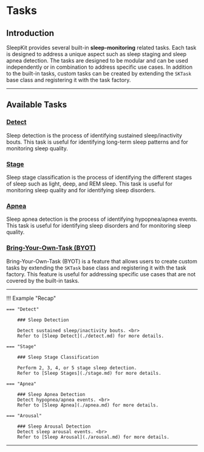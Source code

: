 # Tasks

## <span class="sk-h2-span">Introduction</span>

SleepKit provides several built-in __sleep-monitoring__ related tasks. Each task is designed to address a unique aspect such as sleep staging and sleep apnea detection. The tasks are designed to be modular and can be used independently or in combination to address specific use cases. In addition to the built-in tasks, custom tasks can be created by extending the `SKTask` base class and registering it with the task factory.

---

## <span class="sk-h2-span">Available Tasks</span>

### <span class="sk-h2-span"> [Detect](./detect.md)</span>

Sleep detection is the process of identifying sustained sleep/inactivity bouts. This task is useful for identifying long-term sleep patterns and for monitoring sleep quality.

### <span class="sk-h2-span">[Stage](./stage.md)</span>

Sleep stage classification is the process of identifying the different stages of sleep such as light, deep, and REM sleep. This task is useful for monitoring sleep quality and for identifying sleep disorders.

### <span class="sk-h2-span">[Apnea](./apnea.md)</span>

Sleep apnea detection is the process of identifying hypopnea/apnea events. This task is useful for identifying sleep disorders and for monitoring sleep quality.

<!-- ### <span class="sk-h2-span">[Arousal](./arousal.md)</span>

Sleep arousal detection is the process of identifying sleep arousal events. This task is useful for identifying sleep disorders and for monitoring sleep quality. -->

### <span class="sk-h2-span">[Bring-Your-Own-Task (BYOT)](./byot.md)</span>

Bring-Your-Own-Task (BYOT) is a feature that allows users to create custom tasks by extending the `SKTask` base class and registering it with the task factory. This feature is useful for addressing specific use cases that are not covered by the built-in tasks.

---


!!! Example "Recap"

    === "Detect"

        ### Sleep Detection

        Detect sustained sleep/inactivity bouts. <br>
        Refer to [Sleep Detect](./detect.md) for more details.

    === "Stage"

        ### Sleep Stage Classification

        Perform 2, 3, 4, or 5 stage sleep detection.
        Refer to [Sleep Stages](./stage.md) for more details.

    === "Apnea"

        ### Sleep Apnea Detection
        Detect hypopnea/apnea events. <br>
        Refer to [Sleep Apnea](./apnea.md) for more details.

    === "Arousal"

        ### Sleep Arousal Detection
        Detect sleep arousal events. <br>
        Refer to [Sleep Arousal](./arousal.md) for more details.

---
